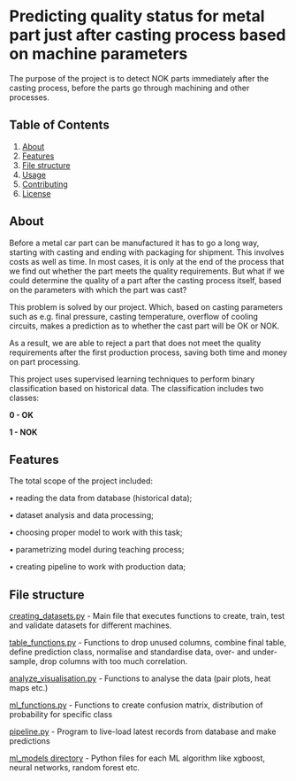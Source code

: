 # Predicting quality status for metal part just after casting process based on machine parameters

The purpose of the project is to detect NOK parts immediately after the casting process, before the parts go through machining and other processes.

## Table of Contents

1. [About](#about)
2. [Features](#features)
3. [File structure](#file-structure)
4. [Usage](#usage)
5. [Contributing](#contributing)
6. [License](#license)

## About

Before a metal car part can be manufactured it has to go a long way, starting with casting and ending with packaging for shipment. This involves costs as well as time.  In most cases, it is only at the end of the process that we find out whether the part meets the quality requirements. But what if we could determine the quality of a part after the casting process itself, based on the parameters with which the part was cast?  

This problem is solved by our project. Which, based on casting parameters such as e.g. final pressure, casting temperature, overflow of cooling circuits, makes a prediction as to whether the cast part will be OK or NOK. 

As a result, we are able to reject a part that does not meet the quality requirements after the first production process, saving both time and money on part processing.

This project uses supervised learning techniques to perform binary classification based on historical data. The classification includes two classes: 

**0 - OK**

**1 - NOK**

## Features

The total scope of the project included:

• reading the data from database (historical data);

• dataset analysis and data processing;

• choosing proper model to work with this task;

• parametrizing model during teaching process;

• creating pipeline to work with production data;


## File structure

[creating_datasets.py](src/creating_datasets.py) - Main file that executes functions to create, train, test and validate datasets for different machines.

[table_functions.py](table_functions.py) - Functions to drop unused columns, combine final table, define prediction class, normalise and standardise data, over- and under-sample, drop columns with too much correlation.

[analyze_visualisation.py](analyze_visualisation.py) - Functions to analyse the data (pair plots, heat maps etc.)

[ml_functions.py](ml_functions.py) - Functions to create confusion matrix, distribution of probability for specific class

[pipeline.py](pipeline.py) - Program to live-load latest records from database and make predictions

[ml_models directory](ml_models) - Python files for each ML algorithm like xgboost, neural networks, random forest etc.


